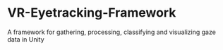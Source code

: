 # VR-Eyetracking-Framework
A framework for gathering, processing, classifying and visualizing gaze data in Unity
